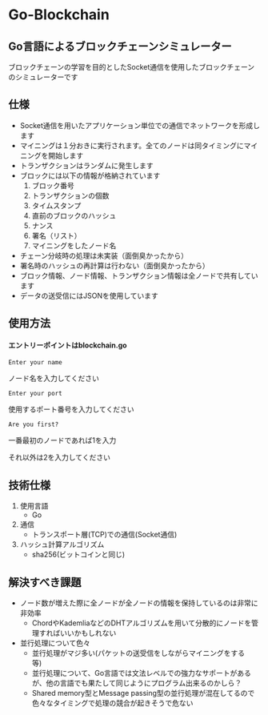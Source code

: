 # Go-Blockchain
## Go言語によるブロックチェーンシミュレーター
ブロックチェーンの学習を目的としたSocket通信を使用したブロックチェーンのシミュレーターです

## 仕様
- Socket通信を用いたアプリケーション単位での通信でネットワークを形成します
- マイニングは１分おきに実行されます。全てのノードは同タイミングにマイニングを開始します
- トランザクションはランダムに発生します
- ブロックには以下の情報が格納されています
   1. ブロック番号
   2. トランザクションの個数
   3. タイムスタンプ
   4. 直前のブロックのハッシュ
   5. ナンス
   6. 署名（リスト）
   7. マイニングをしたノード名
- チェーン分岐時の処理は未実装（面倒臭かったから）
- 署名時のハッシュの再計算は行わない（面倒臭かったから）
- ブロック情報、ノード情報、トランザクション情報は全ノードで共有しています
- データの送受信にはJSONを使用しています

## 使用方法
#### エントリーポイントはblockchain.go

`Enter your name`

ノード名を入力してください

`Enter your port`

使用するポート番号を入力してください

`Are you first?`

一番最初のノードであれば1を入力

それ以外は2を入力してください


## 技術仕様
1. 使用言語
   - Go
2. 通信
   - トランスポート層(TCP)での通信(Socket通信)
3. ハッシュ計算アルゴリズム
   - sha256(ビットコインと同じ)
   
## 解決すべき課題
 - ノード数が増えた際に全ノードが全ノードの情報を保持しているのは非常に非効率
    - ChordやKademliaなどのDHTアルゴリズムを用いて分散的にノードを管理すればいいかもしれない
 - 並行処理について色々
    - 並行処理がマジ多い(パケットの送受信をしながらマイニングをする　等)
    - 並行処理について、Go言語では文法レベルでの強力なサポートがあるが、他の言語でも果たして同じようにプログラム出来るのかしら？
    - Shared memory型とMessage passing型の並行処理が混在してるので色々なタイミングで処理の競合が起きそうで危ない
    

    
